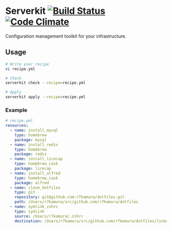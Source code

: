# Serverkit [![Build Status](https://travis-ci.org/r7kamura/serverkit.svg)](https://travis-ci.org/r7kamura/serverkit) [![Code Climate](https://codeclimate.com/github/r7kamura/serverkit/badges/gpa.svg)](https://codeclimate.com/github/r7kamura/serverkit)
Configuration management toolkit for your infrastructure.

## Usage
```sh
# Write your recipe
vi recipe.yml

# Check
serverkit check --recipe=recipe.yml

# Apply
serverkit apply --recipe=recipe.yml
```

### Example
```yaml
# recipe.yml
resources:
  - name: install_mysql
    type: homebrew
    package: mysql
  - name: install_redis
    type: homebrew
    package: redis
  - name: install_licecap
    type: homebrew_cask
    package: licecap
  - name: install_alfred
    type: homebrew_cask
    package: alfred
  - name: clone_dotfiles
    type: git
    repository: git@github.com:r7kamura/dotfiles.git
    path: /Users/r7kamura/src/github.com/r7kamura/dotfiles
  - name: symlink_zshrc
    type: symlink
    source: /Users/r7kamura/.zshrc
    destination: /Users/r7kamura/src/github.com/r7kamura/dotfiles/linked/.zshrc
```
